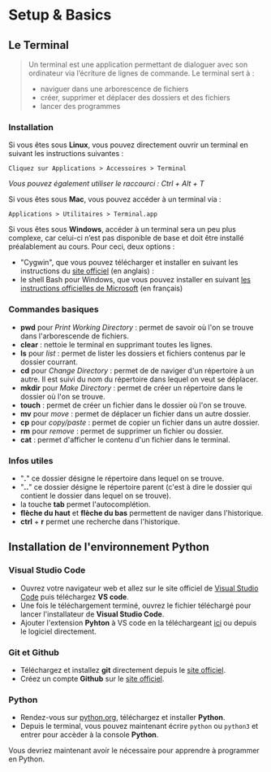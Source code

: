 # Setup & Basics

## Le Terminal

> Un terminal est une application permettant de dialoguer avec son ordinateur via l’écriture de lignes de commande.
> Le terminal sert à :
> - naviguer dans une arborescence de fichiers
> - créer, supprimer et déplacer des dossiers et des fichiers
> - lancer des programmes

### Installation

Si vous êtes sous **Linux**, vous pouvez directement ouvrir un terminal en suivant les instructions suivantes :

`Cliquez sur Applications > Accessoires > Terminal`

*Vous pouvez également utiliser le raccourci : Ctrl + Alt + T*


Si vous êtes sous **Mac**, vous pouvez accéder à un terminal via :

`Applications > Utilitaires > Terminal.app`


Si vous êtes sous **Windows**, accéder à un terminal sera un peu plus complexe, car celui-ci n’est pas disponible de base et doit être installé préalablement au cours. Pour ceci, deux options :
- "Cygwin", que vous pouvez télécharger et installer en suivant les instructions du [site officiel](https://www.cygwin.com/install.html) (en anglais) :
- le shell Bash pour Windows, que vous pouvez installer en suivant [les instructions officielles de Microsoft](https://learn.microsoft.com/fr-fr/windows/wsl/install) (en français) 


### Commandes basiques

- **pwd** pour *Print Working Directory* : permet de savoir où l'on se trouve dans l'arborescende de fichiers.
- **clear** : nettoie le terminal en supprimant toutes les lignes.
- **ls** pour *list* : permet de lister les dossiers et fichiers contenus par le dossier courrant.
- **cd** pour *Change Directory* : permet de de naviger d'un répertoire à un autre. Il est suivi du nom du répertoire dans lequel on veut se déplacer.
- **mkdir** pour *Make Directory* : permet de créer un répertoire dans le dossier où l'on se trouve.
- **touch** : permet de créer un fichier dans le dossier où l'on se trouve.
- **mv** pour *move* : permet de déplacer un fichier dans un autre dossier.
- **cp** pour *copy/paste* : permet de copier un fichier dans un autre dossier.
- **rm** pour *remove* : permet de supprimer un fichier ou dossier.
- **cat** : permet d'afficher le contenu d'un fichier dans le terminal.

### Infos utiles

- "**.**" ce dossier désigne le répertoire dans lequel on se trouve.
- "**..**" ce dossier désigne le répertoire parent (c'est à dire le dossier qui contient le dossier dans lequel on se trouve).
- la touche **tab** permet l'autocomplétion.
- **flèche du haut** et **flèche du bas** permettent de naviger dans l'historique.
- **ctrl** + **r** permet une recherche dans l'historique.

## Installation de l'environnement Python

### Visual Studio Code

- Ouvrez votre navigateur web et allez sur le site officiel de [Visual Studio Code](https://code.visualstudio.com/) puis téléchargez **VS code**.
- Une fois le téléchargement terminé, ouvrez le fichier téléchargé pour lancer l'installateur de **Visual Studio Code**.
- Ajouter l'extension **Pyhton** à VS code en la téléchargeant [ici](https://marketplace.visualstudio.com/items?itemName=ms-python.python) ou depuis le logiciel directement.

### Git et Github

- Téléchargez et installez **git** directement depuis le [site officiel]( https://git-scm.com/).
- Créez un compte **Github** sur le [site officiel](https://github.com/).

### Python

- Rendez-vous sur [python.org](https://www.python.org/downloads/), téléchargez et installer **Python**.
- Depuis le terminal, vous pouvez maintenant écrire `python` ou `python3` et entrer pour accèder à la console **Python**.

Vous devriez maintenant avoir le nécessaire pour apprendre à programmer en Python.